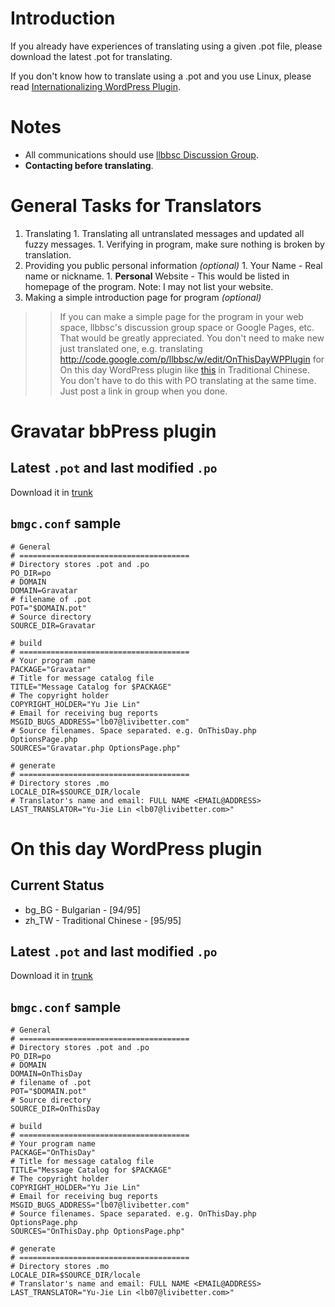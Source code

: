 # Introduction #

If you already have experiences of translating using a given .pot file, please download the latest .pot for translating.

If you don't know how to translate using a .pot and you use Linux, please read [Internationalizing WordPress Plugin](http://www.livibetter.com/blog/2007/11/05/internationalizing-wordpress-plugin/).

# Notes #

  * All communications should use [llbbsc Discussion Group](http://groups.google.com/group/llbbsc).
  * **Contacting before translating**.

# General Tasks for Translators #

  1. Translating
    1. Translating all untranslated messages and updated all fuzzy messages.
    1. Verifying in program, make sure nothing is broken by translation.
  1. Providing you public personal information _(optional)_
    1. Your Name - Real name or nickname.
    1. **Personal** Website - This would be listed in homepage of the program. Note: I may not list your website.
  1. Making a simple introduction page for program _(optional)_
> > If you can make a simple page for the program in your web space, llbbsc's discussion group space or Google Pages, etc. That would be greatly appreciated. You don't need to make new just translated one, e.g. translating http://code.google.com/p/llbbsc/w/edit/OnThisDayWPPlugin for On this day WordPress plugin like [this](http://www.livibetter.com/blog/2007/11/05/%e6%ad%b7%e5%8f%b2%e4%b8%8a%e7%9a%84%e4%bb%8a%e5%a4%a9-wordpress-%e5%a4%96%e6%8e%9b/) in Traditional Chinese. You don't have to do this with PO translating at the same time. Just post a link in group when you done.

# Gravatar bbPress plugin #

## Latest `.pot` and last modified `.po` ##

Download it in [trunk](http://llbbsc.googlecode.com/svn/trunk/bbPress/Gravatar/po/)

## `bmgc.conf` sample ##
```
# General
# ======================================
# Directory stores .pot and .po
PO_DIR=po
# DOMAIN
DOMAIN=Gravatar
# filename of .pot
POT="$DOMAIN.pot"
# Source directory
SOURCE_DIR=Gravatar

# build
# ======================================
# Your program name
PACKAGE="Gravatar"
# Title for message catalog file
TITLE="Message Catalog for $PACKAGE"
# The copyright holder
COPYRIGHT_HOLDER="Yu Jie Lin"
# Email for receiving bug reports
MSGID_BUGS_ADDRESS="lb07@livibetter.com"
# Source filenames. Space separated. e.g. OnThisDay.php OptionsPage.php
SOURCES="Gravatar.php OptionsPage.php"

# generate
# ======================================
# Directory stores .mo
LOCALE_DIR=$SOURCE_DIR/locale
# Translator's name and email: FULL NAME <EMAIL@ADDRESS>
LAST_TRANSLATOR="Yu-Jie Lin <lb07@livibetter.com>"
```

# On this day WordPress plugin #
## Current Status ##
  * bg\_BG - Bulgarian - [94/95]
  * zh\_TW - Traditional Chinese - [95/95]

## Latest `.pot` and last modified `.po` ##

Download it in [trunk](http://svn.wp-plugins.org/on-this-day/trunk/po/)

## `bmgc.conf` sample ##
```
# General
# ======================================
# Directory stores .pot and .po
PO_DIR=po
# DOMAIN
DOMAIN=OnThisDay
# filename of .pot
POT="$DOMAIN.pot"
# Source directory
SOURCE_DIR=OnThisDay

# build
# ======================================
# Your program name
PACKAGE="OnThisDay"
# Title for message catalog file
TITLE="Message Catalog for $PACKAGE"
# The copyright holder
COPYRIGHT_HOLDER="Yu Jie Lin"
# Email for receiving bug reports
MSGID_BUGS_ADDRESS="lb07@livibetter.com"
# Source filenames. Space separated. e.g. OnThisDay.php OptionsPage.php
SOURCES="OnThisDay.php OptionsPage.php"

# generate
# ======================================
# Directory stores .mo
LOCALE_DIR=$SOURCE_DIR/locale
# Translator's name and email: FULL NAME <EMAIL@ADDRESS>
LAST_TRANSLATOR="Yu-Jie Lin <lb07@livibetter.com>"
```